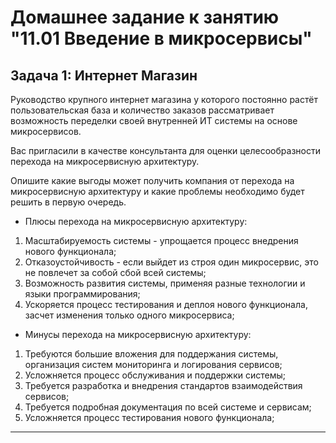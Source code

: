 # Домашнее задание к занятию "11.01 Введение в микросервисы"

## Задача 1: Интернет Магазин

Руководство крупного интернет магазина у которого постоянно растёт пользовательская база и количество заказов рассматривает возможность переделки своей внутренней ИТ системы на основе микросервисов. 

Вас пригласили в качестве консультанта для оценки целесообразности перехода на микросервисную архитектуру. 

Опишите какие выгоды может получить компания от перехода на микросервисную архитектуру и какие проблемы необходимо будет решить в первую очередь.

* Плюсы перехода на микросервисную архитектуру:
1. Масштабируемость системы - упрощается процесс внедрения нового функционала;
2. Отказоустойчивость - если выйдет из строя один микросервис, это не повлечет за собой сбой всей системы;
3. Возможность развития системы, применяя разные технологии и языки программирования;
4. Ускоряется процесс тестирования и деплоя нового функционала, засчет изменения только одного микросервиса;

* Минусы перехода на микросервисную архитектуру:
1. Требуются большие вложения для поддержания системы, организация систем мониторинга и логирования сервисов;
2. Усложняется процесс обслуживания и поддержки системы;
3. Требуется разработка и внедрения стандартов взаимодействия сервисов;
4. Требуется подробная документация по всей системе и сервисам;
5. Усложняется процесс тестирования нового функционала;
---
